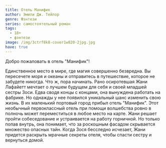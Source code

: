 ```yaml
---
title: Отель Манифик
author: Эмили Дж. Тейлор
genre: Фэнтези
series: самостоятельный роман
tags:
  - 18+
  - фэнтези
image: /img/3ctrf8k8-cover1w820-2jpg.jpg
have: true
---
```

Добро пожаловать в отель "Манифик"! 

Единственное место в мире, где магия совершенно безвредна. Вы пересечете моря и океаны и отправитесь в путешествие, которое не забудете никогда. Что ж, пора начинать. Рано осиротевшая Жани Лафайетт мечтает о лучшем будущем для себя и своей младшей сестры Зоси. Едва сводя концы с концами, она вынуждена работать на фабрике. Но однажды у нее появился уникальный шанс изменить свою жизнь. В их маленький портовый город прибыл отель "Манифик". Этот необычный первоклассный отель при помощи волшебства ровно в полночь может переместиться в любое место на карте. Жани решает пройти собеседование и устраивается на работу горничной. Но только попав внутрь, она понимает, что за роскошным фасадом скрывается множество опасных тайн. Когда Зося бесследно исчезает, Жани придется раскрыть мрачные секреты отеля, чтобы спасти сестру и вернуться домой.